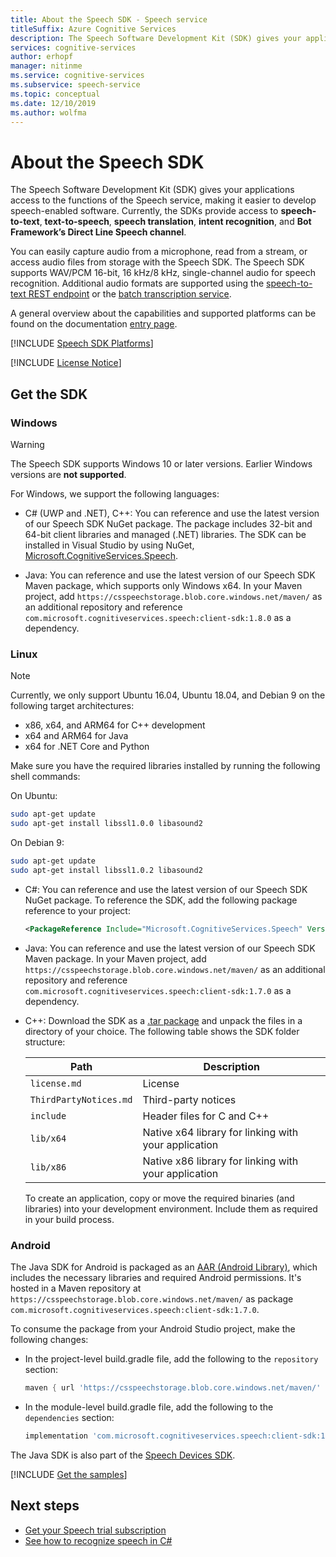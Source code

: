 ```yaml
---
title: About the Speech SDK - Speech service
titleSuffix: Azure Cognitive Services
description: The Speech Software Development Kit (SDK) gives your applications native access to the functions of the Speech service, making it easier to develop software. This article provides additional details about the SDK for Windows, Linux, and Android.
services: cognitive-services
author: erhopf
manager: nitinme
ms.service: cognitive-services
ms.subservice: speech-service
ms.topic: conceptual
ms.date: 12/10/2019
ms.author: wolfma
---
```


# About the Speech SDK

The Speech Software Development Kit (SDK) gives your applications access to the functions of the Speech service, making it easier to develop speech-enabled software. Currently, the SDKs provide access to **speech-to-text**, **text-to-speech**, **speech translation**, **intent recognition**, and **Bot Framework’s Direct Line Speech channel**.

You can easily capture audio from a microphone, read from a stream, or access audio files from storage with the Speech SDK. The Speech SDK supports WAV/PCM 16-bit, 16 kHz/8 kHz, single-channel audio for speech recognition. Additional audio formats are supported using the [speech-to-text REST endpoint](https://docs.microsoft.com/azure/cognitive-services/speech-service/rest-apis) or the [batch transcription service](https://docs.microsoft.com/azure/cognitive-services/speech-service/batch-transcription#supported-formats).

A general overview about the capabilities and supported platforms can be found on the documentation [entry page](https://aka.ms/csspeech).

[!INCLUDE [Speech SDK Platforms](../../../includes/cognitive-services-speech-service-speech-sdk-platforms.md)]

[!INCLUDE [License Notice](../../../includes/cognitive-services-speech-service-license-notice.md)]

## Get the SDK

### Windows

> [!WARNING]
> The Speech SDK supports Windows 10 or later versions. Earlier Windows versions are **not supported**.

For Windows, we support the following languages:

* C# (UWP and .NET), C++:
  You can reference and use the latest version of our Speech SDK NuGet package. The package includes 32-bit and 64-bit client libraries and managed (.NET) libraries. The SDK can be installed in Visual Studio by using NuGet, [Microsoft.CognitiveServices.Speech](https://www.nuget.org/packages/Microsoft.CognitiveServices.Speech).

* Java:
  You can reference and use the latest version of our Speech SDK Maven package, which supports only Windows x64. In your Maven project, add `https://csspeechstorage.blob.core.windows.net/maven/` as an additional repository and reference `com.microsoft.cognitiveservices.speech:client-sdk:1.8.0` as a dependency.

### Linux

> [!NOTE]
> Currently, we only support Ubuntu 16.04, Ubuntu 18.04, and Debian 9 on the following target architectures:
> - x86, x64, and ARM64 for C++ development
> - x64 and ARM64 for Java
> - x64 for .NET Core and Python

Make sure you have the required libraries installed by running the following shell commands:

On Ubuntu:

```sh
sudo apt-get update
sudo apt-get install libssl1.0.0 libasound2
```

On Debian 9:

```sh
sudo apt-get update
sudo apt-get install libssl1.0.2 libasound2
```

* C#:
  You can reference and use the latest version of our Speech SDK NuGet package. To reference the SDK, add the following package reference to your project:

  ```xml
  <PackageReference Include="Microsoft.CognitiveServices.Speech" Version="1.8.0" />
  ```

* Java:
  You can reference and use the latest version of our Speech SDK Maven package. In your Maven project, add `https://csspeechstorage.blob.core.windows.net/maven/` as an additional repository and reference `com.microsoft.cognitiveservices.speech:client-sdk:1.7.0` as a dependency.

* C++: Download the SDK as a [.tar package](https://aka.ms/csspeech/linuxbinary) and unpack the files in a directory of your choice. The following table shows the SDK folder structure:

  |Path|Description|
  |-|-|
  |`license.md`|License|
  |`ThirdPartyNotices.md`|Third-party notices|
  |`include`|Header files for C and C++|
  |`lib/x64`|Native x64 library for linking with your application|
  |`lib/x86`|Native x86 library for linking with your application|

  To create an application, copy or move the required binaries (and libraries) into your development environment. Include them as required in your build process.

### Android

The Java SDK for Android is packaged as an [AAR (Android Library)](https://developer.android.com/studio/projects/android-library), which includes the necessary libraries and required Android permissions. It's hosted in a Maven repository at `https://csspeechstorage.blob.core.windows.net/maven/` as package `com.microsoft.cognitiveservices.speech:client-sdk:1.7.0`.

To consume the package from your Android Studio project, make the following changes:

* In the project-level build.gradle file, add the following to the `repository` section:

  ```gradle
  maven { url 'https://csspeechstorage.blob.core.windows.net/maven/' }
  ```

* In the module-level build.gradle file, add the following to the `dependencies` section:

  ```gradle
  implementation 'com.microsoft.cognitiveservices.speech:client-sdk:1.7.0'
  ```

The Java SDK is also part of the [Speech Devices SDK](speech-devices-sdk.md).

[!INCLUDE [Get the samples](../../../includes/cognitive-services-speech-service-speech-sdk-sample-download-h2.md)]

## Next steps

* [Get your Speech trial subscription](https://azure.microsoft.com/try/cognitive-services/)
* [See how to recognize speech in C#](~/articles/cognitive-services/Speech-Service/quickstarts/speech-to-text-from-microphone.md?pivots=programming-language-csharp&tabs=dotnet)

